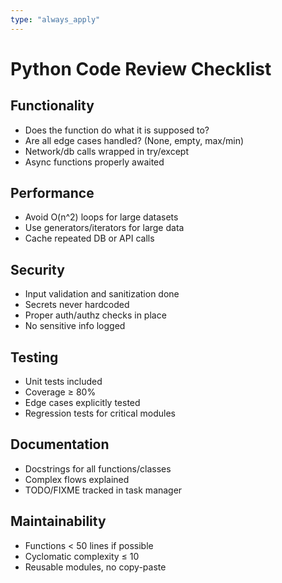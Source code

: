 ```yaml
---
type: "always_apply"
---
```


# Python Code Review Checklist

## Functionality
- Does the function do what it is supposed to?
- Are all edge cases handled? (None, empty, max/min)
- Network/db calls wrapped in try/except
- Async functions properly awaited

## Performance
- Avoid O(n^2) loops for large datasets
- Use generators/iterators for large data
- Cache repeated DB or API calls

## Security
- Input validation and sanitization done
- Secrets never hardcoded
- Proper auth/authz checks in place
- No sensitive info logged

## Testing
- Unit tests included
- Coverage ≥ 80%
- Edge cases explicitly tested
- Regression tests for critical modules

## Documentation
- Docstrings for all functions/classes
- Complex flows explained
- TODO/FIXME tracked in task manager

## Maintainability
- Functions < 50 lines if possible
- Cyclomatic complexity ≤ 10
- Reusable modules, no copy-paste
